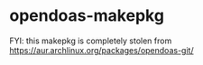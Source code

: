 # opendoas-makepkg

FYI: this makepkg is completely stolen from https://aur.archlinux.org/packages/opendoas-git/